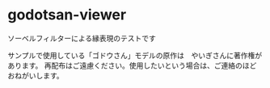 # godotsan-viewer
ソーベルフィルターによる縁表現のテストです

サンプルで使用している「ゴドウさん」モデルの原作は　やいぎさんに著作権があります。
再配布はご遠慮ください。使用したいという場合は、ご連絡のほどおねがいします。
